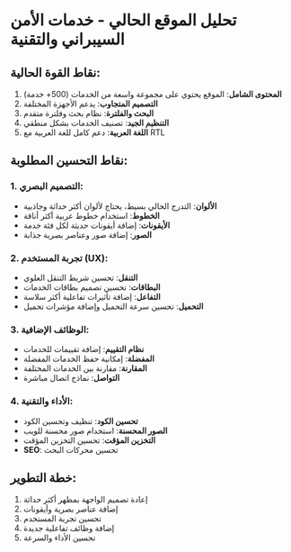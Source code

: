 # تحليل الموقع الحالي - خدمات الأمن السيبراني والتقنية

## نقاط القوة الحالية:
1. **المحتوى الشامل**: الموقع يحتوي على مجموعة واسعة من الخدمات (500+ خدمة)
2. **التصميم المتجاوب**: يدعم الأجهزة المختلفة
3. **البحث والفلترة**: نظام بحث وفلترة متقدم
4. **التنظيم الجيد**: تصنيف الخدمات بشكل منطقي
5. **اللغة العربية**: دعم كامل للغة العربية مع RTL

## نقاط التحسين المطلوبة:

### 1. التصميم البصري:
- **الألوان**: التدرج الحالي بسيط، يحتاج لألوان أكثر حداثة وجاذبية
- **الخطوط**: استخدام خطوط عربية أكثر أناقة
- **الأيقونات**: إضافة أيقونات حديثة لكل فئة خدمة
- **الصور**: إضافة صور وعناصر بصرية جذابة

### 2. تجربة المستخدم (UX):
- **التنقل**: تحسين شريط التنقل العلوي
- **البطاقات**: تحسين تصميم بطاقات الخدمات
- **التفاعل**: إضافة تأثيرات تفاعلية أكثر سلاسة
- **التحميل**: تحسين سرعة التحميل وإضافة مؤشرات تحميل

### 3. الوظائف الإضافية:
- **نظام التقييم**: إضافة تقييمات للخدمات
- **المفضلة**: إمكانية حفظ الخدمات المفضلة
- **المقارنة**: مقارنة بين الخدمات المختلفة
- **التواصل**: نماذج اتصال مباشرة

### 4. الأداء والتقنية:
- **تحسين الكود**: تنظيف وتحسين الكود
- **الصور المحسنة**: استخدام صور محسنة للويب
- **التخزين المؤقت**: تحسين التخزين المؤقت
- **SEO**: تحسين محركات البحث

## خطة التطوير:
1. إعادة تصميم الواجهة بمظهر أكثر حداثة
2. إضافة عناصر بصرية وأيقونات
3. تحسين تجربة المستخدم
4. إضافة وظائف تفاعلية جديدة
5. تحسين الأداء والسرعة

